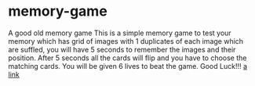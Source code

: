 # memory-game
A good old memory game
This is a simple memory game to test your memory
which has grid of images with 1 duplicates of each image which are suffled, you will have 5 seconds to remember the images and their position.
After 5 seconds all the cards will flip and you have to choose the matching cards.
You will be given 6 lives to beat the game.
Good Luck!!!
[a link](https://niranjan-b-a.github.io/memory-game/)
